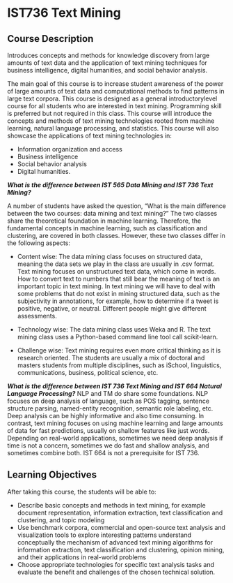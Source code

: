 # IST736 Text Mining

## Course Description
Introduces concepts and methods for knowledge discovery from large amounts of text data and the application of text mining techniques for business intelligence, digital humanities, and social behavior analysis.

The main goal of this course is to increase student awareness of the power of large amounts of text data and computational methods to find patterns in large text corpora. This course is designed as a general introductorylevel course for all students who are interested in text mining. Programming skill is preferred but not required in this class. This course will introduce the concepts and methods of text mining technologies rooted from machine learning, natural language processing, and statistics. This course will also showcase the applications of text mining technologies in:

- Information organization and access
- Business intelligence
- Social behavior analysis
- Digital humanities.

***What is the difference between IST 565 Data Mining and IST 736 Text Mining?***

A number of students have asked the question, “What is the main difference between the two courses: data mining and text mining?” The two classes share the theoretical foundation in machine learning. Therefore, the fundamental concepts in machine learning, such as classification and clustering, are covered in both classes. However, these two classes differ in the following aspects:

- Content wise: The data mining class focuses on structured data, meaning the data sets we play in the class are usually in .csv format. Text mining focuses on unstructured text data, which come in words. How to convert text to numbers that still bear the meaning of text is an important topic in text mining. In text mining we will have to deal with some problems that do not exist in mining structured data, such as the subjectivity in annotations, for example, how to determine if a tweet is positive, negative, or neutral. Different people might give different assessments.

- Technology wise: The data mining class uses Weka and R. The text mining class uses a Python-based command line tool call scikit-learn.

- Challenge wise: Text mining requires even more critical thinking as it is research oriented. The students are usually a mix of doctoral and masters students from multiple disciplines, such as iSchool, linguistics, communications, business, political science, etc.

***What is the difference between IST 736 Text Mining and IST 664 Natural Language Processing?***
NLP and TM do share some foundations. NLP focuses on deep analysis of language, such as POS tagging, sentence structure parsing, named-entity recognition, semantic role labeling, etc. Deep analysis can be highly informative and also time consuming. In contrast, text mining focuses on using machine learning and large amounts of data for fast predictions, usually on shallow features like just words. Depending on real-world applications, sometimes we need deep analysis if time is not a concern, sometimes we do fast and shallow analysis, and sometimes combine both. IST 664 is not a prerequisite for IST 736.

## Learning Objectives
After taking this course, the students will be able to:
- Describe basic concepts and methods in text mining, for example document representation, information extraction, text classification and clustering, and topic modeling
- Use benchmark corpora, commercial and open-source text analysis and visualization tools to explore interesting patterns
understand conceptually the mechanism of advanced text mining algorithms for information extraction, text classification and clustering, opinion mining, and their applications in real-world problems
- Choose appropriate technologies for specific text analysis tasks and evaluate the benefit and challenges of the chosen technical solution.


